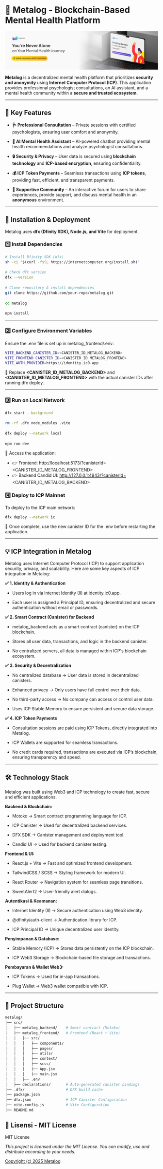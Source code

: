 # 🧠 **Metalog - Blockchain-Based Mental Health Platform**  

![Metalog Banner](./public/images/banner.png) 

**Metalog** is a decentralized mental health platform that prioritizes **security and anonymity** using **Internet Computer Protocol (ICP)**. This application provides professional psychologist consultations, an AI assistant, and a mental health community within a **secure and trusted ecosystem**.  

---

## 🚀 **Key Features**  
- **🩺 Professional Consultation** – Private sessions with certified psychologists, ensuring user comfort and anonymity.  

- **🤖 AI Mental Health Assistant** – AI-powered chatbot providing mental health recommendations and analyze psychologist consultations.  

- **🔒 Security & Privacy** – User data is secured using **blockchain technology** and **ICP-based encryption**, ensuring confidentiality.  

- **💰 ICP Token Payments** – Seamless transactions using **ICP tokens**, providing fast, efficient, and transparent payments.  

- **💬 Supportive Community** – An interactive forum for users to share experiences, provide support, and discuss mental health in an **anonymous** environment.  

---

## 🔧 **Installation & Deployment**  
Metalog uses **dfx (Dfinity SDK), Node.js, and Vite** for deployment.  

### **1️⃣ Install Dependencies**  
```sh
# Install Dfinity SDK (dfx)
sh -ci "$(curl -fsSL https://internetcomputer.org/install.sh)"

# Check dfx version
dfx --version

# Clone repository & install dependencies
git clone https://github.com/your-repo/metalog.git

cd metalog

npm install
```

---

### **2️⃣ Configure Environment Variables**
Ensure the .env file is set up in metalog_frontend/.env:
```sh
VITE_BACKEND_CANISTER_ID=<CANISTER_ID_METALOG_BACKEND>
VITE_FRONTEND_CANISTER_ID=<CANISTER_ID_METALOG_FRONTEND>
VITE_AUTH_PROVIDER=https://identity.ic0.app
```
🔹  Replace **<CANISTER_ID_METALOG_BACKEND>** and **<CANISTER_ID_METALOG_FRONTEND>** with the actual canister IDs after running dfx deploy.

---

### **3️⃣ Run on Local Network**
```sh
dfx start --background

rm -rf .dfx node_modules .vite

dfx deploy --network local

npm run dev

```

🔗 Access the application:
- 👉 Frontend: http://localhost:5173/?canisterId=<CANISTER_ID_METALOG_FRONTEND>
- 👉 Backend Candid UI: http://127.0.0.1:4943/?canisterId=<CANISTER_ID_METALOG_BACKEND>

### **4️⃣ Deploy to ICP Mainnet**
To deploy to the ICP main network:
```sh
dfx deploy --network ic
```
🔹 Once complete, use the new canister ID for the .env before restarting the application.

---

## **💡 ICP Integration in Metalog**

Metalog uses Internet Computer Protocol (ICP) to support application security, privacy, and scalability. Here are some key aspects of ICP integration in Metalog:

**✅ 1. Identity & Authentication**

- Users log in via Internet Identity (II) at identity.ic0.app.

- Each user is assigned a Principal ID, ensuring decentralized and secure authentication without email or passwords.

**✅ 2. Smart Contract (Canister) for Backend**

- metalog_backend acts as a smart contract (canister) on the ICP blockchain.

- Stores all user data, transactions, and logic in the backend canister.

- No centralized servers, all data is managed within ICP's blockchain ecosystem.

**✅ 3. Security & Decentralization**

- No centralized database → User data is stored in decentralized canisters.

- Enhanced privacy → Only users have full control over their data.

- No third-party access → No company can access or control user data.

- Uses ICP Stable Memory to ensure persistent and secure data storage.

**✅ 4. ICP Token Payments**

- Consultation sessions are paid using ICP Tokens, directly integrated into Metalog.

- ICP Wallets are supported for seamless transactions.

- No credit cards required, transactions are executed via ICP’s blockchain, ensuring transparency and speed.

---

## **🛠 Technology Stack**
Metalog was built using Web3 and ICP technology to create fast, secure and efficient applications.

**Backend & Blockchain:**

- Motoko → Smart contract programming language for ICP.

- ICP Canister → Used for decentralized backend services.

- DFX SDK → Canister management and deployment tool.

- Candid UI → Used for backend canister testing.

**Frontend & UI:**

- React.js + Vite → Fast and optimized frontend development.

- TailwindCSS / SCSS → Styling framework for modern UI.

- React Router → Navigation system for seamless page transitions.

- SweetAlert2 → User-friendly alert dialogs.

**Autentikasi & Keamanan:**

- Internet Identity (II) → Secure authentication using Web3 identity.

- @dfinity/auth-client → Authentication library for ICP.

- ICP Principal ID → Unique decentralized user identity.

**Penyimpanan & Database:**

- Stable Memory (ICP) → Stores data persistently on the ICP blockchain.

- ICP Web3 Storage → Blockchain-based file storage and transactions.

**Pembayaran & Wallet Web3:**

- ICP Tokens → Used for in-app transactions.

- Plug Wallet → Web3 wallet compatible with ICP.

---

## 📂 **Project Structure**
```bash
metalog/
│── src/
│   ├── metalog_backend/    # Smart contract (Motoko)
│   ├── metalog_frontend/   # Frontend (React + Vite)
│   │   ├── src/
│   │   │   ├── components/
│   │   │   ├── pages/
│   │   │   ├── utils/
│   │   │   ├── context/
│   │   │   ├── scss/
│   │   │   ├── App.jsx
│   │   │   ├── main.jsx
│   │   ├── .env
│   ├── declarations/       # Auto-generated canister bindings
│── .dfx/                   # DFX build cache
│── package.json
│── dfx.json                # ICP Canister Configuration
│── vite.config.js          # Vite Configuration
│── README.md
```

## 📜 **Lisensi - MIT License**
MIT License

*This project is licensed under the MIT License. You can modify, use and distribute according to your needs.*

[Copyright (c) 2025 Metalog](https://mit-license.org/)
